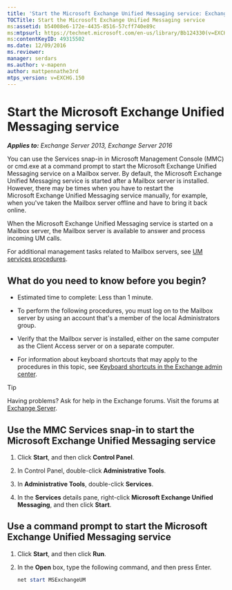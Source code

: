 ```yaml
---
title: 'Start the Microsoft Exchange Unified Messaging service: Exchange 2013 Help'
TOCTitle: Start the Microsoft Exchange Unified Messaging service
ms:assetid: b54008e6-172e-4435-8516-57cff740e89c
ms:mtpsurl: https://technet.microsoft.com/en-us/library/Bb124330(v=EXCHG.150)
ms:contentKeyID: 49315502
ms.date: 12/09/2016
ms.reviewer: 
manager: serdars
ms.author: v-mapenn
author: mattpennathe3rd
mtps_version: v=EXCHG.150
---
```


# Start the Microsoft Exchange Unified Messaging service

_**Applies to:** Exchange Server 2013, Exchange Server 2016_

You can use the Services snap-in in Microsoft Management Console (MMC) or cmd.exe at a command prompt to start the Microsoft Exchange Unified Messaging service on a Mailbox server. By default, the Microsoft Exchange Unified Messaging service is started after a Mailbox server is installed. However, there may be times when you have to restart the Microsoft Exchange Unified Messaging service manually, for example, when you've taken the Mailbox server offline and have to bring it back online.

When the Microsoft Exchange Unified Messaging service is started on a Mailbox server, the Mailbox server is available to answer and process incoming UM calls.

For additional management tasks related to Mailbox servers, see [UM services procedures](um-services-procedures-exchange-2013-help.md).

## What do you need to know before you begin?

- Estimated time to complete: Less than 1 minute.

- To perform the following procedures, you must log on to the Mailbox server by using an account that's a member of the local Administrators group.

- Verify that the Mailbox server is installed, either on the same computer as the Client Access server or on a separate computer.

- For information about keyboard shortcuts that may apply to the procedures in this topic, see [Keyboard shortcuts in the Exchange admin center](keyboard-shortcuts-in-the-exchange-admin-center-2013-help.md).

> [!TIP]
> Having problems? Ask for help in the Exchange forums. Visit the forums at [Exchange Server](https://go.microsoft.com/fwlink/p/?linkid=60612).

## Use the MMC Services snap-in to start the Microsoft Exchange Unified Messaging service

1. Click **Start**, and then click **Control Panel**.

2. In Control Panel, double-click **Administrative Tools**.

3. In **Administrative Tools**, double-click **Services**.

4. In the **Services** details pane, right-click **Microsoft Exchange Unified Messaging**, and then click **Start**.

## Use a command prompt to start the Microsoft Exchange Unified Messaging service

1. Click **Start**, and then click **Run**.

2. In the **Open** box, type the following command, and then press Enter.

   ```powershell
   net start MSExchangeUM
   ```
